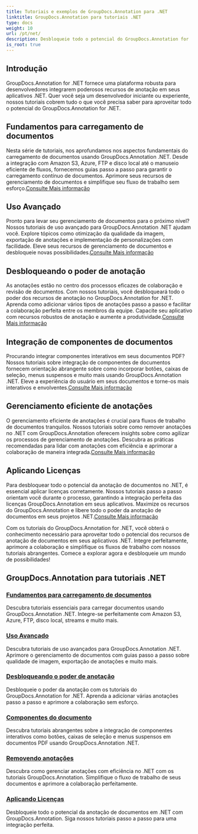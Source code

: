```yaml
---
title: Tutoriais e exemplos de GroupDocs.Annotation para .NET
linktitle: GroupDocs.Annotation para tutoriais .NET
type: docs
weight: 10
url: /pt/net/
description: Desbloqueie todo o potencial do GroupDocs.Annotation for .NET com nossos tutoriais. Integre perfeitamente, aprimore a colaboração e simplifique os fluxos de trabalho.
is_root: true
---
```

## Introdução

GroupDocs.Annotation for .NET fornece uma plataforma robusta para desenvolvedores integrarem poderosos recursos de anotação em seus aplicativos .NET. Quer você seja um desenvolvedor iniciante ou experiente, nossos tutoriais cobrem tudo o que você precisa saber para aproveitar todo o potencial do GroupDocs.Annotation for .NET.

## Fundamentos para carregamento de documentos
 Nesta série de tutoriais, nos aprofundamos nos aspectos fundamentais do carregamento de documentos usando GroupDocs.Annotation .NET. Desde a integração com Amazon S3, Azure, FTP e disco local até o manuseio eficiente de fluxos, fornecemos guias passo a passo para garantir o carregamento contínuo de documentos. Aprimore seus recursos de gerenciamento de documentos e simplifique seu fluxo de trabalho sem esforço.[Consulte Mais informação](./document-loading-essentials/)

## Uso Avançado
Pronto para levar seu gerenciamento de documentos para o próximo nível? Nossos tutoriais de uso avançado para GroupDocs.Annotation .NET ajudam você. Explore tópicos como otimização da qualidade da imagem, exportação de anotações e implementação de personalizações com facilidade. Eleve seus recursos de gerenciamento de documentos e desbloqueie novas possibilidades.[Consulte Mais informação](./advanced-usage/)

## Desbloqueando o poder de anotação
 As anotações estão no centro dos processos eficazes de colaboração e revisão de documentos. Com nossos tutoriais, você desbloqueará todo o poder dos recursos de anotação no GroupDocs.Annotation for .NET. Aprenda como adicionar vários tipos de anotações passo a passo e facilitar a colaboração perfeita entre os membros da equipe. Capacite seu aplicativo com recursos robustos de anotação e aumente a produtividade.[Consulte Mais informação](./unlocking-annotation-power/)

## Integração de componentes de documentos
Procurando integrar componentes interativos em seus documentos PDF? Nossos tutoriais sobre integração de componentes de documentos fornecem orientação abrangente sobre como incorporar botões, caixas de seleção, menus suspensos e muito mais usando GroupDocs.Annotation .NET. Eleve a experiência do usuário em seus documentos e torne-os mais interativos e envolventes.[Consulte Mais informação](./document-components/)

## Gerenciamento eficiente de anotações
 O gerenciamento eficiente de anotações é crucial para fluxos de trabalho de documentos tranquilos. Nossos tutoriais sobre como remover anotações no .NET com GroupDocs.Annotation oferecem insights sobre como agilizar os processos de gerenciamento de anotações. Descubra as práticas recomendadas para lidar com anotações com eficiência e aprimorar a colaboração de maneira integrada.[Consulte Mais informação](./removing-annotations/)

## Aplicando Licenças
Para desbloquear todo o potencial da anotação de documentos no .NET, é essencial aplicar licenças corretamente. Nossos tutoriais passo a passo orientam você durante o processo, garantindo a integração perfeita das licenças GroupDocs.Annotation em seus aplicativos. Maximize os recursos do GroupDocs.Annotation e libere todo o poder da anotação de documentos em seus projetos .NET.[Consulte Mais informação](./applying-licenses/)

Com os tutoriais do GroupDocs.Annotation for .NET, você obterá o conhecimento necessário para aproveitar todo o potencial dos recursos de anotação de documentos em seus aplicativos .NET. Integre perfeitamente, aprimore a colaboração e simplifique os fluxos de trabalho com nossos tutoriais abrangentes. Comece a explorar agora e desbloqueie um mundo de possibilidades!
## GroupDocs.Annotation para tutoriais .NET
### [Fundamentos para carregamento de documentos](./document-loading-essentials/)
Descubra tutoriais essenciais para carregar documentos usando GroupDocs.Annotation .NET. Integre-se perfeitamente com Amazon S3, Azure, FTP, disco local, streams e muito mais.
### [Uso Avançado](./advanced-usage/)
Descubra tutoriais de uso avançados para GroupDocs.Annotation .NET. Aprimore o gerenciamento de documentos com guias passo a passo sobre qualidade de imagem, exportação de anotações e muito mais.
### [Desbloqueando o poder de anotação](./unlocking-annotation-power/)
Desbloqueie o poder da anotação com os tutoriais do GroupDocs.Annotation for .NET. Aprenda a adicionar várias anotações passo a passo e aprimore a colaboração sem esforço.
### [Componentes do documento](./document-components/)
Descubra tutoriais abrangentes sobre a integração de componentes interativos como botões, caixas de seleção e menus suspensos em documentos PDF usando GroupDocs.Annotation .NET.
### [Removendo anotações](./removing-annotations/)
Descubra como gerenciar anotações com eficiência no .NET com os tutoriais GroupDocs.Annotation. Simplifique o fluxo de trabalho de seus documentos e aprimore a colaboração perfeitamente.
### [Aplicando Licenças](./applying-licenses/)
Desbloqueie todo o potencial da anotação de documentos em .NET com GroupDocs.Annotation. Siga nossos tutoriais passo a passo para uma integração perfeita.